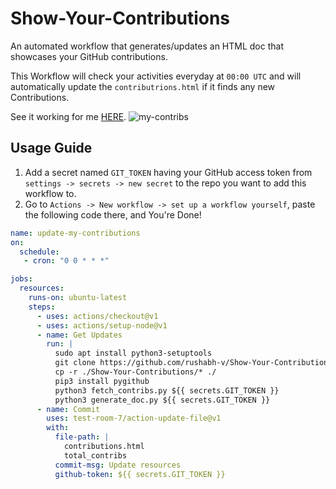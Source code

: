 # Show-Your-Contributions
An automated workflow that generates/updates an HTML doc that showcases your GitHub contributions.

This Workflow will check your activities everyday at `00:00 UTC` and will automatically update the `contributrions.html` if it finds any new Contributions.

See it working for me [HERE](https://rushabh-v.github.io/contributions.html).
![my-contribs](https://rushabh-v.github.io/images/my-contribs.png)

## Usage Guide
1. Add a secret named `GIT_TOKEN` having your GitHub access token from `settings -> secrets -> new secret` to the repo you want to add this workflow to.
2. Go to `Actions -> New workflow -> set up a workflow yourself`, paste the following code there, and You're Done!

```yml
name: update-my-contributions
on:
  schedule:
   - cron: "0 0 * * *"

jobs:
  resources:
    runs-on: ubuntu-latest
    steps:
      - uses: actions/checkout@v1
      - uses: actions/setup-node@v1
      - name: Get Updates
        run: |
          sudo apt install python3-setuptools
          git clone https://github.com/rushabh-v/Show-Your-Contributions
          cp -r ./Show-Your-Contributions/* ./
          pip3 install pygithub
          python3 fetch_contribs.py ${{ secrets.GIT_TOKEN }}
          python3 generate_doc.py ${{ secrets.GIT_TOKEN }}
      - name: Commit
        uses: test-room-7/action-update-file@v1
        with:
          file-path: |
            contributions.html
            total_contribs
          commit-msg: Update resources
          github-token: ${{ secrets.GIT_TOKEN }}

```
